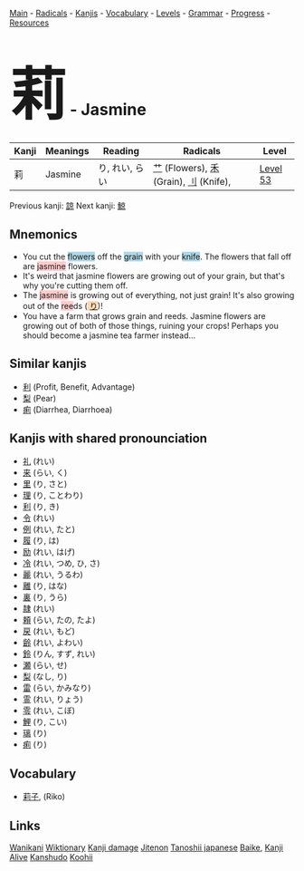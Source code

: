 <style> bigfont {font-size: 100px}</style>
[Main](../README.md) -
[Radicals](../radicals.md) -
[Kanjis](../kanjis.md) -
[Vocabulary](../vocabulary.md) -
[Levels](../levels.md) -
[Grammar](../grammar.md) - 
[Progress](../progress.md) -
[Resources](../resources.md)
# <bigfont> 莉</bigfont> - Jasmine 

| Kanji | Meanings | Reading | Radicals | Level |
| --- | --- | --- | --- | --- |
| 莉 | Jasmine | り, れい, らい | [艹](../radicals/艹.md) (Flowers), [禾](../radicals/禾.md) (Grain), [刂](../radicals/刂.md) (Knife),  | [Level 53](../levels/wk_level53.md) |

Previous kanji: [諒](諒.md) Next kanji: [鯨](鯨.md) 

## Mnemonics
 * You cut the <span style="background-color:#ADD8E6"> flowers</span> off the <span style="background-color:#ADD8E6"> grain</span> with your <span style="background-color:#ADD8E6"> knife</span>. The flowers that fall off are <span style="background-color:#ffcccb"> jasmine</span> flowers.
* It's weird that jasmine flowers are growing out of your grain, but that's why you're cutting them off.
* The <span style="background-color:#ffcccb"> jasmine</span> is growing out of everything, not just grain! It's also growing out of the <span style="background-color:#ffcccb"> ree</span>ds (<span style="background-color:#fed8b1"> [り](https://jisho.org/search/り)</span>)!
* You have a farm that grows grain and reeds. Jasmine flowers are growing out of both of those things, ruining your crops! Perhaps you should become a jasmine tea farmer instead...


## Similar kanjis
 * [利](利.md) (Profit, Benefit, Advantage)
* [梨](梨.md) (Pear)
* [痢](痢.md) (Diarrhea, Diarrhoea)



## Kanjis with shared pronounciation
 * [礼](礼.md) (れい)
* [来](来.md) (らい, く)
* [里](里.md) (り, さと)
* [理](理.md) (り, ことわり)
* [利](利.md) (り, き)
* [令](令.md) (れい)
* [例](例.md) (れい, たと)
* [履](履.md) (り, は)
* [励](励.md) (れい, はげ)
* [冷](冷.md) (れい, つめ, ひ, さ)
* [麗](麗.md) (れい, うるわ)
* [離](離.md) (り, はな)
* [裏](裏.md) (り, うら)
* [隷](隷.md) (れい)
* [頼](頼.md) (らい, たの, たよ)
* [戻](戻.md) (れい, もど)
* [齢](齢.md) (れい, よわい)
* [鈴](鈴.md) (りん, すず, れい)
* [瀬](瀬.md) (らい, せ)
* [梨](梨.md) (なし, り)
* [雷](雷.md) (らい, かみなり)
* [霊](霊.md) (れい, りょう)
* [零](零.md) (れい, こぼ)
* [鯉](鯉.md) (り, こい)
* [璃](璃.md) (り)
* [痢](痢.md) (り)



## Vocabulary
 * [莉子](../vocabulary/莉.md), (Riko)




## Links 


[Wanikani](https://www.wanikani.com/kanji/莉)
[Wiktionary](https://en.wiktionary.org/wiki/莉)
[Kanji damage](http://www.kanjidamage.com/kanji/search?utf8=✓&q=莉)
[Jitenon](https://jitenon.com/kanji/莉)
[Tanoshii japanese](https://www.tanoshiijapanese.com/dictionary/kanji.cfm?k=莉)
[Baike](https://baike.baidu.com/item/莉),
[Kanji Alive](https://app.kanjialive.com/莉)
[Kanshudo](https://www.kanshudo.com/searchmn?q=莉)
[Koohii](https://kanji.koohii.com/study/kanji/莉)
